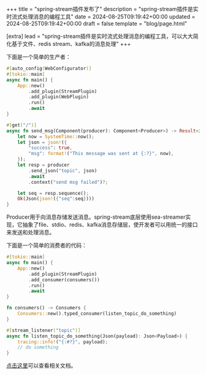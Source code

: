 +++
title = "spring-stream插件发布了"
description = "spring-stream插件是实时流式处理消息的编程工具"
date = 2024-08-25T09:19:42+00:00
updated = 2024-08-25T09:19:42+00:00
draft = false
template = "blog/page.html"

[extra]
lead = "spring-stream插件是实时流式处理消息的编程工具，可以大大简化基于文件、redis stream、kafka的消息处理"
+++

下面是一个简单的生产者：

```rust
#[auto_config(WebConfigurator)]
#[tokio::main]
async fn main() {
    App::new()
        .add_plugin(StreamPlugin)
        .add_plugin(WebPlugin)
        .run()
        .await
}

#[get("/")]
async fn send_msg(Component(producer): Component<Producer>) -> Result<impl IntoResponse> {
    let now = SystemTime::now();
    let json = json!({
        "success": true,
        "msg": format!("This message was sent at {:?}", now),
    });
    let resp = producer
        .send_json("topic", json)
        .await
        .context("send msg failed")?;

    let seq = resp.sequence();
    Ok(Json(json!({"seq":seq})))
}
```

Producer用于向消息存储发送消息。spring-stream底层使用sea-streamer实现，它抽象了file、stdio、redis、kafka消息存储层，使开发者可以用统一的接口来发送和处理消息。

下面是一个简单的消费者的代码：

```rust
#[tokio::main]
async fn main() {
    App::new()
        .add_plugin(StreamPlugin)
        .add_consumer(consumers())
        .run()
        .await
}

fn consumers() -> Consumers {
    Consumers::new().typed_consumer(listen_topic_do_something)
}

#[stream_listener("topic")]
async fn listen_topic_do_something(Json(payload): Json<Payload>) {
    tracing::info!("{:#?}", payload);
    // do something
}
```

[点击这里](/zh/docs/plugins/spring-stream/)可以查看相关文档。